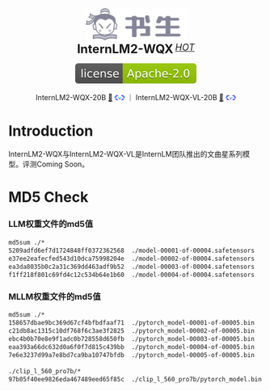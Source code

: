<div align="center">

<img src="https://raw.githubusercontent.com/InternLM/InternLM/main/assets/logo.svg" width="200"/>
  <div> </div>
  <div align="center">
    <b><font size="5">InternLM2-WQX</font></b>
    <sup>
      <a href="https://internlm.intern-ai.org.cn/">
        <i><font size="4">HOT</font></i>
      </a>
    </sup>
    <div> </div>
  </div>

[![license](https://raw.githubusercontent.com/InternLM/InternLM/main/assets/license.svg)](./LICENSE)



InternLM2-WQX-20B <a href="https://huggingface.co/internlm/internlm2-wqx-20b">🤗</a> <a href="https://modelscope.cn/models/Shanghai_AI_Laboratory/internlm2-wqx-20b/summary"><img src="./assets/modelscope_logo.png" width="20px"></a> ｜ InternLM2-WQX-VL-20B <a href="https://huggingface.co/internlm/internlm2-wqx-vl-20b">🤗</a> <a href="https://modelscope.cn/models/Shanghai_AI_Laboratory/internlm2-wqx-vl-20b/summary"><img src="./assets/modelscope_logo.png" width="20px"></a>
</div>

# Introduction
InternLM2-WQX与InternLM2-WQX-VL是InternLM团队推出的文曲星系列模型。评测Coming Soon。


# MD5 Check
### LLM权重文件的md5值
```
md5sum ./*
5209adfd6ef7d1724848ff0372362568  ./model-00001-of-00004.safetensors
e37ee2eafecfed543d10dca75998204e  ./model-00002-of-00004.safetensors
ea3da8035b0c2a31c369dd463adf9b52  ./model-00003-of-00004.safetensors
f1ff218f801c69fd4c12c534b64e1b60  ./model-00004-of-00004.safetensors
```
### MLLM权重文件的md5值
```
md5sum ./*
158657dbae9bc369d67cf4bfbdfaaf71  ./pytorch_model-00001-of-00005.bin
c21db8ac1315c10df768f6c3ae3f2825  ./pytorch_model-00002-of-00005.bin
ebc4b0b70e8e9f1adc0b728558d650fb  ./pytorch_model-00003-of-00005.bin
eaa393a66dc632d0a6f0f7d815c439bb  ./pytorch_model-00004-of-00005.bin
7e6e3237d99a7e8bd7ca9ba10747bfdb  ./pytorch_model-00005-of-00005.bin

./clip_l_560_pro7b/*
97b05f40ee9826eda467489eed65f85c  ./clip_l_560_pro7b/pytorch_model.bin
```

